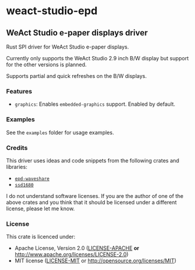 # weact-studio-epd

## WeAct Studio e-paper displays driver

Rust SPI driver for WeAct Studio e-paper displays.

Currently only supports the WeAct Studio 2.9 inch B/W display but support for the other versions is planned.

Supports partial and quick refreshes on the B/W displays.

### Features

- `graphics`: Enables `embedded-graphics` support. Enabled by default.

### Examples

See the `examples` folder for usage examples.

### Credits

This driver uses ideas and code snippets from the following crates and libraries:

- [`epd-waveshare`](https://crates.io/crates/epd-waveshare)
- [`ssd1680`](https://crates.io/crates/ssd1680)

I do not understand software licenses. If you are the author of one of the above crates and you think that
it should be licensed under a different license, please let me know.

### License

This crate is licenced under:

- Apache License, Version 2.0 ([LICENSE-APACHE](LICENSE-APACHE) **or** http://www.apache.org/licenses/LICENSE-2.0)
- MIT license ([LICENSE-MIT](LICENSE-MIT) or http://opensource.org/licenses/MIT)

